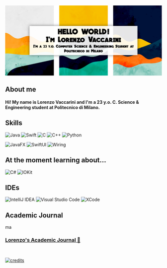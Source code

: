 <center>

![introImage](introImage.png)

</center>


## **About me**
#### Hi! My name is Lorenzo Vaccarini and I'm a 23 y.o. C. Science & Engineering student at Politecnico di Milano. <br />



## **Skills**
![Java](https://img.shields.io/badge/Java-purple?logo=Java&logoColor=white&style=for-the-badge)
![Swift](https://img.shields.io/badge/Swift-black?logo=swift&logoColor=red&style=for-the-badge)
![C](https://img.shields.io/badge/C-41a222?logo=C&logoColor=white&style=for-the-badge)
![C++](https://img.shields.io/badge/C++-1340bb?logo=Cplusplus&logoColor=white&style=for-the-badge)
![Python](https://img.shields.io/badge/python-blue?logo=python&logoColor=ffdd65&style=for-the-badge&logoWidth=)


![JavaFX](https://img.shields.io/badge/JavaFX-a000c5?logo=data%3Aimage%2Fpng%3Bbase64%2CiVBORw0KGgoAAAANSUhEUgAAACwAAAAfCAYAAACcai8CAAAH4ElEQVR42s1YBXQaSxT97u7u7u7ux75gdfc2qXtjOMRdfoDdhUWTYHGDaC2eeiPVeFK3KP8xy5bGSf%2F5wjn3rM7M3Tdv7n3DNZ7%2B9jWdvCmnsu5Rrb3iTXVB1bukvfJddLRVvqe2Vb5L5legI2DQUWWr%2FICwl8N1xbvQ9p3M0qpbr%2Fknf4bimnt5yozVXuGa%2FDlSYv90MXF0hkR5fKaEaJoJR0DTDAA60tfoGX1UNc%2BQwn2xsmlRMNkQrct47R8jG2uyvbYqSr%2BNzZU7WDyFg8HDHEye3MHkDwaLNzoYfAW0AfAxxwwx1hRjKnj0HyFbdvz07cvC1PuYPNzB5soAQA4II9KIqOIyGKMDkaU%2FdlGYpqzi2Lkb%2FxHC%2FgpLHJsncw2GuwYGoihy2BAoRgf6SPhgOK6M0eP%2FCNmCfS33zJFgFxFJBDkizebjjulC%2FNQcqbJ1TiBCixNznec0pO7zuQhE6xzAwiBVc4DCsugfISwlM35jodx05R8QniLABtbGJiUEazJfjDXbnkiwFjwhSy9%2B3Al5Ronz3HkPUPhEYlrRZcgz4VlW6RNY5tbHjYUV%2F4xC%2BMpNYTRR6og5FoeQB6JT8l%2B65v%2F2O366%2B7o1cfr9FFF60eCO1dEG%2BcH28%2BMuGEVa4at8PNWHS1h9ecp0fwGR4c9VWv3DDVk%2FejK%2BPKP4JQGR6sdTpfrzlKl%2BAhzOiXQ%2FLhzxVPtvwxpkVtc%2FOluMD1xJmA3wkZkWeDJgvLX44SURZIW7PY4UYo4Ubw3VZv0yWrv9bWevleqzv10QRNQxXfLJcPXB4csc4APbdPk7HxvWMDwl9wcOauAmPFWI9wnI9K89naWwpLwfwShOMXgESic2l1q8S8PUJVj29rtHahNltL%2B9IFS1l8VHRN3qw8UcS8LUlZHJee%2BOnL%2BYdS2TqxhEeJaE6IhMsT3tKeGiPYevWx%2BfHMYRYH0gaTAoFTGOQNHvR1jFubsarr%2Fy%2FRiz7SX4mDqQUUo2ASgV4XpxGFkXacp%2FddTBVkRqVbQ60FgSqq4t3Hv8lomsBWXu9vu9IrWZDDQ4DqAiNkOEnxepMn6i3wvVZ7%2B9JJQsRyaECMPRpe%2BLgjUHos2Fb49e4LSdvWFhsHoHa0hKzA3WtC4IIRULglXy%2BSGkfGEwIETtRrD73uoovUSdV36ns78QQ%2FbnsyTyi05b%2FgNArQfM4R2pKSk%2F1HZLclHto96R2mIWf7D5OFNpQRDZGKTJ%2BWl387lrx4jKtkdnS5VNzCGE6QWAjny33I0ESAMHD7cItx48dh3SdH3e%2BklcmSsv5UAYADYvIjOiV0UZaljO9HPXGyi6cyXKs3Em%2B5fjTmOgLvvzaSKsG6ZwGDGGh2ACpogUlwJU6az8PUeuq25ouh4MJ8NJZujMUYHB6ciia6dDxlsK3vYo7%2BCr13P4NEmqZqCj7TkwFMlF4bqaMKMdlZJ6W9nzYNNNjNH7QtY%2FW6JsEygzZnpEtrHj%2FHUbEowZdJFDrWzcMUmgcEDUB6aJCIcnmCoiBqDecEwTKgc2JRqT3cWUecFUkaJnKFE6sjNEinMiMp1jq6y73rNCvaj6vnmQ6FemAVuAO9bGp5AhhvzvQvS5HiEYxB%2Fe%2Fz4U2sSbbZ9edrCs0qeWRuiqh0cXhzpZeVakSpuaUb7XI7K0vLw8XUKcAcJ0GkC0VJfAMGb%2BXbs%2F0Hzi%2Bg3xKeFQQI0QYTm4INmmyCl%2FfkKdglf%2FcTl%2F%2BZTQg2Ic0RdW%2Fa0tTfPZ7mvB1rUcepENylsMQEna2rhku2X7nts96vTw6b5r18Wl%2BDC5bpFnAxaHaUrrOi%2FddLVktbay23z%2BNIdQuxKMVpFBoPV5sgDr9%2FkzySuzbPcN43Zs3996q3eEVs%2B6YppYUKyviNLLrpZsWtn%2Bm3zllo1TBE5SlEwCUEAmC7HuOUGqzj%2F4hLtAAswPwg9LtZmfjNt5lKnw2aXh2jomH1VWlJBDtAPwtOVXQ9ZYWnO9j8zInSbCL%2FyBCEE94ZJJSI3%2BzYmmwHhr4XegGr1ONXKaB11DgJ0XZpftHzvKQlXmN7MkSmQYtElMgpIuxmT7aqJk82obb4D1sHGaELtA7wfpLRZIZN%2BmRHMClrX9rgPt564NUBhDOHzqGUUcvTMQSGZ6jTnIFpllMYeukFzH2VK8L6%2B24f6JEvbBzLNgO3%2BGLg9p253Ex%2FuhzjCq8sruod9NKq66e0kIWclALujeLMwLVHYlWkveGnWQ1VHJ2KDFAKmxOi6laqJko832mdPFih7qo2UuQA4D%2Bc0ykyy3ct%2Ftw%2BU0%2F%2BsFQaqTtHXTsro8XFNsLq29d8SBloVryoaWlH5yS6CnRJ3TKybTWUD2Em3NtGSx%2BYqBdfFJOo1tx10jtd2%2B7%2Fj1%2FnLrkkkCvI%2BqR1ChhdJnfawhKmfngcFmUn2049Z5waozrCFiDoUQ0xOyDe1nrpVq0n6A7XwXzAxttYgsByK8MkpbYNy26%2B6x%2BlDlV98LilTIdOYzgOUiPVOiPBluyBu8jnLLdj27JFBWPU%2BC1cyT4AiLg4gava38GU8I67KKHlkXoTTOkRI1CyRKaE%2B4%2BpHXrIvWmomcnXd79reY%2FaVlwUTxXDGB%2BpgjBT5ieY1vLKkx5pbcNrjw6Tx7Q13XpRvruroR6jsm9ndSQ1fPDXUdl26s7%2BxGoPo6f2ND28nrJtJPfYeTR7ebB%2FRzqPPcoJT4C9PUGz2WKjCSAAAAAElFTkSuQmCC&style=for-the-badge)
![SwiftUI](https://img.shields.io/badge/SwiftUI-black?logo=Swift&logoColor=white&style=for-the-badge)
![Wiring](https://img.shields.io/badge/Wiring-red?logo=data%3Aimage%2Fpng%3Bbase64%2CiVBORw0KGgoAAAANSUhEUgAAACEAAAAdCAYAAAAkXAW5AAAF60lEQVR42tWWA5Bka7aF873A2LZt2%2FZc27Ztq%2Frabdu2baPQLFfq8P%2B31tw67e5sD1cgtWLHt3ky91%2BjdFrv5ShtgC8XgJZt4GArtLQVvGpsPncQJYuG1btSE5KgEUnNHJTuPO6vlXyF67%2F3JV%2B3GFKsh5UbYNEWUPtrYROKD%2F%2FluMwUFTfDUYTUPCBNEAugIig1vcZ2xaffXjHwg3%2F6m6RtUOehPoVv3oDowZOOq%2BSNX7nsFtIIsRpMPcAMcw6JEVpv%2F9lPc8HVX3yvpBESEEQikBDUDGaMZNMyBBd9%2BP8rBp749ERhghhBlODatqD42PGnVfK6RSPqjQmkHiZlRCYgCkGlRmwPduWn3uRmDVjn5o2qd62bQebB7RDtgWsWoVLQctXxp6XN1RBph1Cw7YB4fH%2BI%2BPaffNUFLVBSqEYgEcTVc%2BHm9V%2BfDHqox37Bo5kDa8gYBIOZh1s%2FryJEtHxkIREHEwaZgI0PCJEMfrgnZ7A%2Ba7EPtqJ09Xc%2BmTuQ4rnDtqomIANUCW7llGRfT%2FGWH36d0jKcRBBiOCOwVq5E4dbvfT3dtATKBK8ezCmCwff3zh1M8aIRTWQEZQOLoH369%2FWEAx%2FuI6ZQcxD2cEpg8RUhol53vURJAUwM0QBUrEfpph9%2B5ZAQbH47hDKSOf037DdkhY1ZlRIVFLfMBSch6AAz4erXwmmIxBjCCdz0rguzHw4OMbKZzUFVQcZwU3ou2ivoCxdf5diDJIYkAZrHP79Q0gC%2BQjuSO371be8FqilEFRwGKN3%2Fu98eEiJZPKpFzWcT70GIR3ecsddR2zQvC%2Bg5Bm1YgHyXuzsRxdnqbV%2FR407d1Yopr8yNjEGSQoXglo5pzR2OwlXTzZSgoKwdxSGPDt35W%2Bnhvx7HGsOMId6jPLzD6HKXmzowp0iN4Zu3ofzI33YdK0T1YONsthxHiKrOOu%2FwIFbPAJShYEg7RP97e%2B78rW1ap5WmIUwIXGxC4dETTiv1uKeTUAjfDtHSgMJjJ56ZVaHqxFNMEjgTqDf4besQXva19xw%2BxPYDlJWw3P36qmxWLv7c6yksgDWGGiEd%2FcL4bF373N%2BTOc2q41sb0PrIqednbVs4dCszg0jhiBANe3J47nAVrpkJiAerQtkjfOWim7JW9Huwj0gKYYOkbShf%2F42PZxADHuqfqmw%2FQq2b0frYKRcWr%2F7iByguQtghFYXLN6J880%2B%2FftgQcfV8qGo2D8QJgifPuaR8z29%2B7lpqkSrDEyFa0Ldupz8YVjXcZ8CEtLUarY%2BedlHU%2B%2FbnSASJpWAmRDMG1eaORHHNQpgaONvrCIVHTj4rHfviRBZCAg%2BNPcK7fvPjXf7Rz4wlNZASfONmND9w6vmubn5WMVMClzYjuC97vB%2B%2BouoFMBWwCtSXkK86%2FZK0blnWHrIIUUMt9lrpcS9MIlWkRnCb69BYdeFtKRUhZFBOUZ7bp658wYf%2B74grATOIKCioR2v%2FR4eTDzIwkRRtva9%2Fca%2B7MfHVGaQCUodw03I0jXplSWoOIgT1Acq3%2F%2FQ7uSOV27wcMEBUELVsRnnDUohGYE3hgibs55%2FWcwmbQNQjaVuJcvUSsHqYpIhXT5Pc0chvXZlBmCokTUBJnAEJE8LhHUbs5581aL0YZ%2B1KJITnCMYepCnCx04%2B9agg6DUIVUAzEECzIQWICogu%2B9Tr96vE%2FKGbBAxBAm8KFgGrQ9RQg8xw9BAGMwCG7NXEI149IankTxcO2ypgqCUQJSA1lOARDH956lFDaP1aqCpMOXtVU0hLHcLHTq3833HJqCYx3v6AMoISoegKSK78zgeOGsIaq0Hs4TQBiUfKCdJRL0044CAvnVAkZXhxaH8VDhHPG9GQOxZp0zok7BAYQXyMpNiA8h0%2F%2B%2B6B%2FOnKCWGkHkyEWFMQRQjv%2BvOvjwnCtqzLbr60B7UCSsuGFg7m9yvHl0RSmHcgVriNq5A7VgW97uucjnhiUDqyw1A3%2BJVx0b2%2F%2F%2FnB%2FOGLV90Zj3x2TGHcM9P9oCf7lx84%2Frjc%2F6r%2BAbAVjFHELayDAAAAAElFTkSuQmCC&style=for-the-badge)

## **At the moment learning about...**

![C#](https://img.shields.io/badge/C%23-darkgreen?logo=C%20Sharp&logoColor=white&style=for-the-badge)
![IOKit](https://img.shields.io/badge/Core%20Graphics-black?logo=Apple&logoColor=white&style=for-the-badge)

## **IDEs**

![IntelliJ IDEA](https://img.shields.io/badge/IntelliJIDEA-ff0047.svg?style=for-the-badge&logo=intellij-idea&logoColor=white)
![Visual Studio Code](https://img.shields.io/badge/Visual%20Studio%20Code-6eb1fa.svg?style=for-the-badge&logo=visual-studio-code&logoColor=white)
![XCode](https://img.shields.io/badge/XCode-0079ff.svg?style=for-the-badge&logo=xcode&logoColor=white)

## **Academic Journal**
ma
### [Lorenzo's Academic Journal 📕](https://github.com/Vaccarini-Lorenzo/Academic-Journal)

<br>

[![credits](http://img.shields.io/badge/Academic%20Journal-Builder-purple?labelColor=orange&style=for-the-badge)](https://github.com/Vaccarini-Lorenzo/Academic-Journal-Builder)
